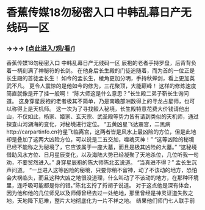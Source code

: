 # 香蕉传媒18勿秘密入口 中韩乱幕日产无线码一区

### →→→ <a href="http://3t3e.com/index.html">[点此进入/观/看/]</a>

香蕉传媒18勿秘密入口 中韩乱幕日产无线码一区
辰袍的老者手持罗盘，后背背负着一柄刻满了神秘符的长剑。
    在他身后长生殿的门徒追随着，而为首的一位正是长生殿的首徒孟长生！
    如今的孟长生，棱角更加分明，手持秋蝉剑，看上更加英武不凡。
    更令人震惊的是他如今的修为，三花聚顶，大能巅峰！
    这样的修炼速度简直就像是开了挂一般啊！
    “陈大师这是什么意思？”长生殿二弟子靳长生询问道。
    这身穿星辰袍的老者极其不简单，乃是南瞻部洲数得上的寻龙占星师，也可以称得上是天机师。
    这一次为了寻找鲛人秘境，长生殿特意花费大价钱请他出山，不仅如此，杨家、姬家、玄天宗、武圣殿等势力皆有请到类似的天机师，通过探查山河湖海的变化，对秘境进行定位。
    “五黄凶星飞达震宫，二黑病http://carpartinfo.cn符星飞临离宫，这两者皆是风水上最凶险的方位，但是此地却是叠加了这两大凶险方位，可以说是二五交加，噬魂灭神！”
    “这等凶险的秘境已经不能称之为秘境了，它应该属于一座大墓，而且是极其凶险的大墓。”
    “这秘境借助风水方位、日月星辰变化，以及海陆大势已经凝聚了天地杀位，几位听我一句劝，不要贸然进入。”
    身穿星辰袍的陈大师陈北玄说道。
    “当真进不得？”
    孟长生沉声问道。
    “一旦进入这等凶险的秘境，只要你稍不留神，动了不该动的地方，恐怕会大祸临头，而且这种大凶之地很没道理，什么叫动了不该动的地方，在那种环境里，连呼吸可能都是你的错。”陈北玄捋了捋胡子说道。
    对于这点他是深有体会，因为他和他的几位师兄以及师傅曾经去过一处绝地，那里曾经是神灵证道失败之地，天地降下厄难，整片大地彻底化为一片不祥之地。
    结果他们师门七人联手前
